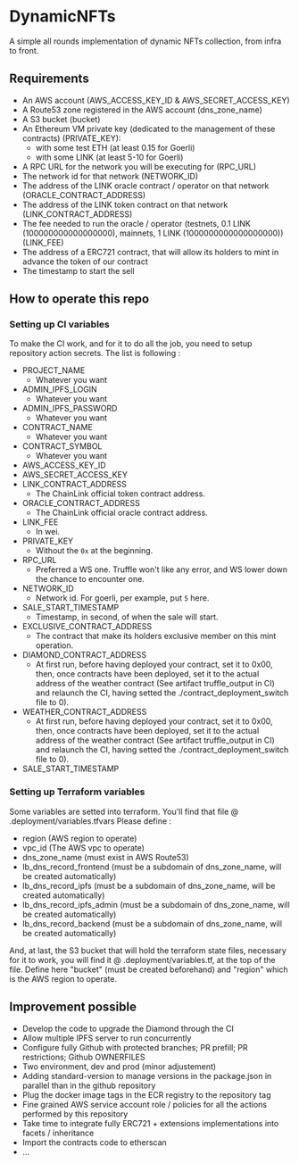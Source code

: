 # DynamicNFTs

A simple all rounds implementation of dynamic NFTs collection, from infra to front.

## Requirements

- An AWS account (AWS_ACCESS_KEY_ID & AWS_SECRET_ACCESS_KEY)
- A Route53 zone registered in the AWS account (dns_zone_name)
- A S3 bucket (bucket)
- An Ethereum VM private key (dedicated to the management of these contracts) (PRIVATE_KEY): 
	- with some test ETH (at least 0.15 for Goerli)
	- with some LINK (at least 5-10 for Goerli)
- A RPC URL for the network you will be executing for (RPC_URL)
- The network id for that network (NETWORK_ID)
- The address of the LINK oracle contract / operator on that network (ORACLE_CONTRACT_ADDRESS)
- The address of the LINK token contract on that network (LINK_CONTRACT_ADDRESS)
- The fee needed to run the oracle / operator (testnets, 0.1 LINK (100000000000000000), mainnets, 1 LINK (1000000000000000000)) (LINK_FEE)
- The address of a ERC721 contract, that will allow its holders to mint in advance the token of our contract
- The timestamp to start the sell

## How to operate this repo
### Setting up CI variables

To make the CI work, and for it to do all the job, you need to setup repository action secrets.
The list is following :

- PROJECT_NAME 
  - Whatever you want
- ADMIN_IPFS_LOGIN 
  - Whatever you want
- ADMIN_IPFS_PASSWORD 
  - Whatever you want
- CONTRACT_NAME 
  - Whatever you want
- CONTRACT_SYMBOL
  - Whatever you want
- AWS_ACCESS_KEY_ID
- AWS_SECRET_ACCESS_KEY
- LINK_CONTRACT_ADDRESS
  - The ChainLink official token contract address.
- ORACLE_CONTRACT_ADDRESS
  - The ChainLink official oracle contract address.
- LINK_FEE
  - In wei.
- PRIVATE_KEY
  - Without the `0x` at the beginning.
- RPC_URL
  - Preferred a WS one. Truffle won't like any error, and WS lower down the chance to encounter one.
- NETWORK_ID
  - Network id. For goerli, per example, put `5` here.
- SALE_START_TIMESTAMP
  - Timestamp, in second, of when the sale will start.
- EXCLUSIVE_CONTRACT_ADDRESS
  - The contract that make its holders exclusive member on this mint operation.
- DIAMOND_CONTRACT_ADDRESS
  - At first run, before having deployed your contract, set it to 0x00, then, once contracts have been deployed, set it to the actual address of the weather contract (See artifact truffle_output in CI) and relaunch the CI, having setted the ./contract_deployment_switch file to 0).
- WEATHER_CONTRACT_ADDRESS 
  - At first run, before having deployed your contract, set it to 0x00, then, once contracts have been deployed, set it to the actual address of the weather contract (See artifact truffle_output in CI) and relaunch the CI, having setted the ./contract_deployment_switch file to 0).
- SALE_START_TIMESTAMP

### Setting up Terraform variables

Some variables are setted into terraform. You'll find that file @ .deployment/variables.tfvars
Please define :

- region (AWS region to operate)
- vpc_id (The AWS vpc to operate)
- dns_zone_name (must exist in AWS Route53)
- lb_dns_record_frontend (must be a subdomain of dns_zone_name, will be created automatically)
- lb_dns_record_ipfs (must be a subdomain of dns_zone_name, will be created automatically)
- lb_dns_record_ipfs_admin (must be a subdomain of dns_zone_name, will be created automatically)
- lb_dns_record_backend (must be a subdomain of dns_zone_name, will be created automatically)

And, at last, the S3 bucket that will hold the terraform state files, necessary for it to work, you will find it @ .deployment/variables.tf, at the top of the file. Define here "bucket" (must be created beforehand) and "region" which is the AWS region to operate.

## Improvement possible

- Develop the code to upgrade the Diamond through the CI
- Allow multiple IPFS server to run concurrently
- Configure fully Github with protected branches; PR prefill; PR restrictions; Github OWNERFILES
- Two environment, dev and prod (minor adjustement)
- Adding standard-version to manage versions in the package.json in parallel than in the github repository
- Plug the docker image tags in the ECR registry to the repository tag
- Fine grained AWS service account role / policies for all the actions performed by this repository
- Take time to integrate fully ERC721 + extensions implementations into facets / inheritance
- Import the contracts code to etherscan
- ...
